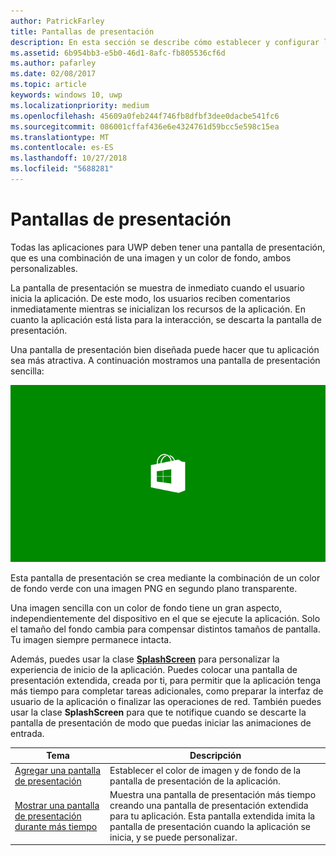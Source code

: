 ```yaml
---
author: PatrickFarley
title: Pantallas de presentación
description: En esta sección se describe cómo establecer y configurar la pantalla de presentación de la aplicación.
ms.assetid: 6b954bb3-e5b0-46d1-8afc-fb805536cf6d
ms.author: pafarley
ms.date: 02/08/2017
ms.topic: article
keywords: windows 10, uwp
ms.localizationpriority: medium
ms.openlocfilehash: 45609a0feb244f746fb8dfbf3dee0dacbe541fc6
ms.sourcegitcommit: 086001cffaf436e6e4324761d59bcc5e598c15ea
ms.translationtype: MT
ms.contentlocale: es-ES
ms.lasthandoff: 10/27/2018
ms.locfileid: "5688281"
---
```

# <a name="splash-screens"></a>Pantallas de presentación

Todas las aplicaciones para UWP deben tener una pantalla de presentación, que es una combinación de una imagen y un color de fondo, ambos personalizables.

La pantalla de presentación se muestra de inmediato cuando el usuario inicia la aplicación. De este modo, los usuarios reciben comentarios inmediatamente mientras se inicializan los recursos de la aplicación. En cuanto la aplicación está lista para la interacción, se descarta la pantalla de presentación.

Una pantalla de presentación bien diseñada puede hacer que tu aplicación sea más atractiva. A continuación mostramos una pantalla de presentación sencilla:

![Una captura de pantalla a una escala del 75% de la pantalla de presentación desde la muestra de pantalla de presentación.](images/regularsplashscreen.png)

Esta pantalla de presentación se crea mediante la combinación de un color de fondo verde con una imagen PNG en segundo plano transparente.

Una imagen sencilla con un color de fondo tiene un gran aspecto, independientemente del dispositivo en el que se ejecute la aplicación. Solo el tamaño del fondo cambia para compensar distintos tamaños de pantalla. Tu imagen siempre permanece intacta.

Además, puedes usar la clase [**SplashScreen**](https://msdn.microsoft.com/library/windows/apps/br224763) para personalizar la experiencia de inicio de la aplicación. Puedes colocar una pantalla de presentación extendida, creada por ti, para permitir que la aplicación tenga más tiempo para completar tareas adicionales, como preparar la interfaz de usuario de la aplicación o finalizar las operaciones de red. También puedes usar la clase **SplashScreen** para que te notifique cuando se descarte la pantalla de presentación de modo que puedas iniciar las animaciones de entrada.

| Tema | Descripción |
|-------|-------------|
| [Agregar una pantalla de presentación](add-a-splash-screen.md) | Establecer el color de imagen y de fondo de la pantalla de presentación de la aplicación. |
| [Mostrar una pantalla de presentación durante más tiempo](create-a-customized-splash-screen.md) | Muestra una pantalla de presentación más tiempo creando una pantalla de presentación extendida para tu aplicación. Esta pantalla extendida imita la pantalla de presentación cuando la aplicación se inicia, y se puede personalizar. |